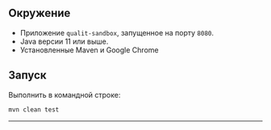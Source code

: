 ## Окружение

- Приложение `qualit-sandbox`, запущенное на порту `8080`.
- Java версии 11 или выше.
- Установленные Maven и Google Chrome

## Запуск

Выполнить в командной строке:
```bash
mvn clean test
```
---
